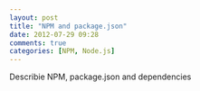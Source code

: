 ```yaml
---
layout: post
title: "NPM and package.json"
date: 2012-07-29 09:28
comments: true
categories: [NPM, Node.js]
---
```

Describie NPM, package.json and dependencies
